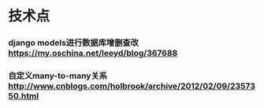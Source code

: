 # 技术点
### django models进行数据库增删查改 https://my.oschina.net/leeyd/blog/367688
### 自定义many-to-many关系 http://www.cnblogs.com/holbrook/archive/2012/02/09/2357350.html
###